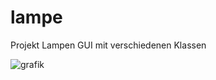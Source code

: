 # lampe
Projekt Lampen GUI mit verschiedenen Klassen

![grafik](https://user-images.githubusercontent.com/67185896/166643263-862d4c29-3404-41ad-87f0-0847578a299a.png)
